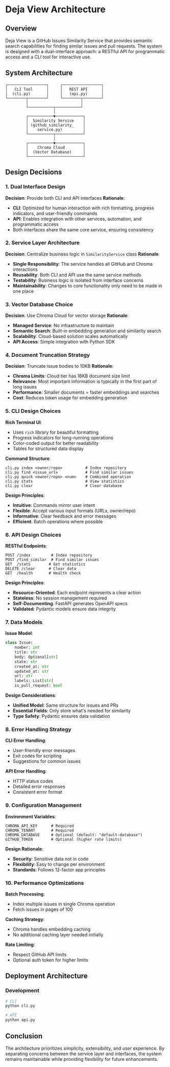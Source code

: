 # Deja View Architecture

## Overview

Deja View is a GitHub Issues Similarity Service that provides semantic search capabilities for finding similar issues and pull requests. The system is designed with a dual-interface approach: a RESTful API for programmatic access and a CLI tool for interactive use.

## System Architecture

```
┌─────────────────┐     ┌─────────────────┐
│   CLI Tool      │     │   REST API      │
│  (cli.py)       │     │   (api.py)      │
└────────┬────────┘     └────────┬────────┘
         │                       │
         └───────────┬───────────┘
                     │
         ┌───────────▼────────────┐
         │  Similarity Service    │
         │ (github_similarity_    │
         │    service.py)         │
         └───────────┬────────────┘
                     │
         ┌───────────▼────────────┐
         │    Chroma Cloud        │
         │  (Vector Database)     │
         └────────────────────────┘
```

## Design Decisions

### 1. Dual Interface Design

**Decision**: Provide both CLI and API interfaces
**Rationale**:
- **CLI**: Optimized for human interaction with rich formatting, progress indicators, and user-friendly commands
- **API**: Enables integration with other services, automation, and programmatic access
- Both interfaces share the same core service, ensuring consistency

### 2. Service Layer Architecture

**Decision**: Centralize business logic in `SimilarityService` class
**Rationale**:
- **Single Responsibility**: The service handles all GitHub and Chroma interactions
- **Reusability**: Both CLI and API use the same service methods
- **Testability**: Business logic is isolated from interface concerns
- **Maintainability**: Changes to core functionality only need to be made in one place

### 3. Vector Database Choice

**Decision**: Use Chroma Cloud for vector storage
**Rationale**:
- **Managed Service**: No infrastructure to maintain
- **Semantic Search**: Built-in embedding generation and similarity search
- **Scalability**: Cloud-based solution scales automatically
- **API Access**: Simple integration with Python SDK

### 4. Document Truncation Strategy

**Decision**: Truncate issue bodies to 10KB
**Rationale**:
- **Chroma Limits**: Cloud tier has 16KB document size limit
- **Relevance**: Most important information is typically in the first part of long issues
- **Performance**: Smaller documents = faster embeddings and searches
- **Cost**: Reduces token usage for embedding generation

### 5. CLI Design Choices

**Rich Terminal UI**:
- Uses `rich` library for beautiful formatting
- Progress indicators for long-running operations
- Color-coded output for better readability
- Tables for structured data display

**Command Structure**:
```
cli.py index <owner/repo>          # Index repository
cli.py find <issue_url>            # Find similar issues
cli.py quick <owner/repo> <num>    # Combined operation
cli.py stats                       # View statistics
cli.py clear                       # Clear database
```

**Design Principles**:
- **Intuitive**: Commands mirror user intent
- **Flexible**: Accept various input formats (URLs, owner/repo)
- **Informative**: Clear feedback and error messages
- **Efficient**: Batch operations where possible

### 6. API Design Choices

**RESTful Endpoints**:
```
POST /index         # Index repository
POST /find_similar  # Find similar issues
GET  /stats        # Get statistics
DELETE /clear      # Clear data
GET  /health       # Health check
```

**Design Principles**:
- **Resource-Oriented**: Each endpoint represents a clear action
- **Stateless**: No session management required
- **Self-Documenting**: FastAPI generates OpenAPI specs
- **Validated**: Pydantic models ensure data integrity

### 7. Data Models

**Issue Model**:
```python
class Issue:
    number: int
    title: str
    body: Optional[str]
    state: str
    created_at: str
    updated_at: str
    url: str
    labels: List[str]
    is_pull_request: bool
```

**Design Considerations**:
- **Unified Model**: Same structure for issues and PRs
- **Essential Fields**: Only store what's needed for similarity
- **Type Safety**: Pydantic ensures data validation

### 8. Error Handling Strategy

**CLI Error Handling**:
- User-friendly error messages
- Exit codes for scripting
- Suggestions for common issues

**API Error Handling**:
- HTTP status codes
- Detailed error responses
- Consistent error format

### 9. Configuration Management

**Environment Variables**:
```
CHROMA_API_KEY      # Required
CHROMA_TENANT       # Required
CHROMA_DATABASE     # Optional (default: "default-database")
GITHUB_TOKEN        # Optional (higher rate limits)
```

**Design Rationale**:
- **Security**: Sensitive data not in code
- **Flexibility**: Easy to change per environment
- **Standards**: Follows 12-factor app principles

### 10. Performance Optimizations

**Batch Processing**:
- Index multiple issues in single Chroma operation
- Fetch issues in pages of 100

**Caching Strategy**:
- Chroma handles embedding caching
- No additional caching layer needed initially

**Rate Limiting**:
- Respect GitHub API limits
- Optional auth token for higher limits

## Deployment Architecture

### Development
```bash
# CLI
python cli.py

# API
python api.py
```

## Conclusion

The architecture prioritizes simplicity, extensibility, and user experience. By separating concerns between the service layer and interfaces, the system remains maintainable while providing flexibility for future enhancements.
